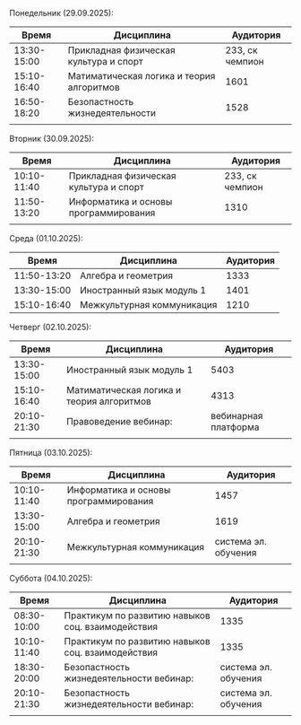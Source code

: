 Понедельник (29.09.2025):
    
| Время       | Дисциплина                                | Аудитория       |
| ----------- | ----------------------------------------- | --------------- |
| 13:30-15:00 | Прикладная физическая культура и спорт    | 233, ск чемпион |
| 15:10-16:40 | Матиматическая логика и теория алгоритмов | 1601            |
| 16:50-18:20 | Безопастность жизнедеятельности           | 1528            |
|             |                                           |                 |

Вторник (30.09.2025):

| Время       | Дисциплина                             | Аудитория       |
| ----------- | -------------------------------------- | --------------- |
| 10:10-11:40 | Прикладная физическая культура и спорт | 233, ск чемпион |
| 11:50-13:20 | Информатика и основы программирования  | 1310            |
|             |                                        |                 |

Среда (01.10.2025):

| Время       | Дисциплина                 | Аудитория |
| ----------- | -------------------------- | --------- |
| 11:50-13:20 | Алгебра и геометрия        | 1333      |
| 13:30-15:00 | Иностранный язык модуль  1 | 1401      |
| 15:10-16:40 | Межкультурная коммуникация | 1210      |

Четверг (02.10.2025):
    
| Время       | Дисциплина                                | Аудитория            |
| ----------- | ----------------------------------------- | -------------------- |
| 13:30-15:00 | Иностранный язык модуль  1                | 5403                 |
| 15:10-16:40 | Матиматическая логика и теория алгоритмов | 4313                 |
| 20:10-21:30 | Правоведение вебинар:                     | вебинарная платформа |
|             |                                           |                      |

Пятница (03.10.2025):

| Время       | Дисциплина                            | Аудитория            |
| ----------- | ------------------------------------- | -------------------- |
| 10:10-11:40 | Информатика и основы программирования | 1457                 |
| 13:30-15:00 | Алгебра и геометрия                   | 1619                 |
| 20:10-21:30 | Межкультурная коммуникация            | система эл. обучения |
|             |                                       |                      |

Суббота (04.10.2025):

| Время       | Дисциплина                                        | Аудитория            |
| ----------- | ------------------------------------------------- | -------------------- |
| 08:30-10:00 | Практикум по развитию навыков соц. взаимодействия | 1335                 |
| 10:10-11:40 | Практикум по развитию навыков соц. взаимодействия | 1335                 |
| 18:30-20:00 | Безопастность жизнедеятельности вебинар:          | система эл. обучения |
| 20:10-21:30 | Безопастность жизнедеятельности вебинар:          | система эл. обучения |
|             |                                                   |                      |